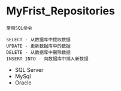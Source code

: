 # MyFrist_Repositories

`常用SQL命令`       
    
    SELECT - 从数据库中提取数据 
    UPDATE - 更新数据库中的数据
    DELETE - 从数据库中删除数据
    INSERT INTO - 向数据库中插入新数据

- SQL Server
- MySql
- Oracle
